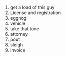 1. get a load of this guy
2. License and registration
3. eggnog
4. vehicle
5. take that tone
6. attorney
7. pout 
8. sleigh
9. invoice
